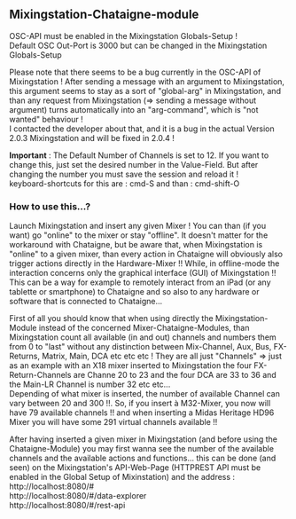 ## Mixingstation-Chataigne-module

OSC-API must be enabled in the Mixingstation Globals-Setup !    
Default OSC Out-Port is 3000 but can be changed in the Mixingstation Globals-Setup 

Please note that there seems to be a bug currently in the OSC-API of Mixingstation ! After sending a message with an argument to Mixingstation, this argument seems to stay as a sort of "global-arg" in Mixingstation, and than any request from Mixingstation (=> sending a message without argument) turns automatically into an "arg-command", which is "not wanted" behaviour !   
I contacted the developer about that, and it is a bug in the actual Version 2.0.3 Mixingstation and will be fixed in 2.0.4 !    

**Important** : The Default Number of Channels is set to 12. If you want to change this, just set the desired number in the Value-Field. But after changing the number you must save the session and reload it !   
keyboard-shortcuts for this are :  cmd-S and than : cmd-shift-O   

###  How to use this...?  
Launch Mixingstation and insert any given Mixer ! You can than (if you want) go "online" to the mixer  or stay "offline". It doesn't matter for the workaround with Chataigne, but be aware that, when Mixingstation is "online" to a given mixer, than every action in Chataigne will obviously also trigger actions directly  in the Hardware-Mixer !! While, in offline-mode the interaction concerns only the graphical interface (GUI) of Mixingstation !!    
This can be a way for example to remotely interact from an iPad (or any tablette or smartphone) to Chataigne and so also to any hardware or software that is connected to Chataigne...   

First of all you should know that when using directly the Mixingstation-Module instead of the concerned Mixer-Chataigne-Modules, than Mixingstation count all available (in and out) channels and numbers them from 0 to "last" without any distinction between Mix-Channel, Aux, Bus, FX-Returns, Matrix, Main, DCA etc etc etc ! They are all just "Channels" => just as an example with an X18 mixer inserted to Mixingstation the four FX-Return-Channels are Channe 20 to 23 and the four DCA are 33 to 36 and the Main-LR Channel is number 32 etc etc...   
Depending of what mixer is inserted, the number of available Channel can vary between 20 and 300 !!. So, if you insert à M32-Mixer, you now will have 79 available channels !! and when inserting a Midas Heritage HD96 Mixer you will have some 291 virtual channels available !!

After having inserted a given mixer in Mixingstation (and before using the Chataigne-Module) you may first wanna see the number of the available channels and the available actions and functions... this can be done (and seen) on the Mixingstation's API-Web-Page (HTTPREST API must be enabled in the Global Setup of Mixinstation) and the address  :   
http://localhost:8080/#   
http://localhost:8080/#/data-explorer   
http://localhost:8080/#/rest-api    
